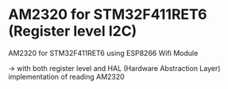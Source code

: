 # AM2320 for STM32F411RET6 (Register level I2C)
AM2320 for STM32F411RET6 using ESP8266 Wifi Module

-> with both register level and HAL (Hardware Abstraction Layer) implementation of reading AM2320
